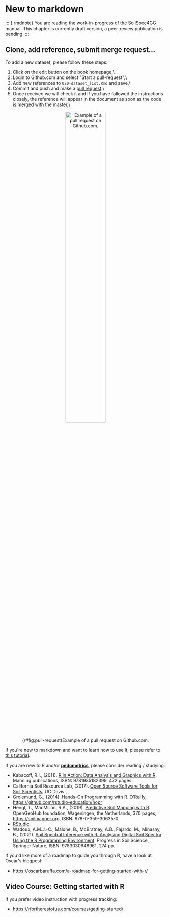 # New to markdown

::: {.rmdnote}
You are reading the work-in-progress of the SoilSpec4GG manual. This chapter is currently draft version, a peer-review publication is pending.
:::

## Clone, add reference, submit merge request...

To add a new dataset, please follow these steps:

1.  Click on the edit button on the book homepage,\
2.  Login to Github.com and select "Start a pull-request",\
3.  Add new references to `020-dataset_list.Rmd` and save,\
4.  Commit and push and make a [pull
request](https://docs.github.com/en/github/collaborating-with-issues-and-pull-requests/creating-a-pull-request).\
5.  Once received we will check it and if you have followed the instructions closely, 
    the reference will appear in the document as soon as the code is merged with the master,\

<div class="figure" style="text-align: center">
<img src="img/example_pull_request.jpg" alt="Example of a pull request on Github.com." width="50%" />
<p class="caption">(\#fig:pull-request)Example of a pull request on Github.com.</p>
</div>

If you're new to markdown and want to learn how to use it, please refer to [this tutorial](https://guides.github.com/features/mastering-markdown/).

If you are new to R and/or [**pedometrics**](https://pedometrics.org), please consider reading / studying:

- Kabacoff, R.I., (2011). [R in Action: Data Analysis and Graphics with R](http://www.manning.com/kabacoff/). Manning publications, ISBN: 9781935182399, 472 pages.  
- California Soil Resource Lab, (2017). [Open Source Software Tools for Soil Scientists](https://casoilresource.lawr.ucdavis.edu/software/), UC Davis.,  
- Grolemund, G., (2014). Hands-On Programming with R. O’Reilly, <https://github.com/rstudio-education/hopr>  
- Hengl, T., MacMillan, R.A., (2019). [Predictive Soil Mapping with R](https://soilmapper.org). OpenGeoHub foundation, Wageningen, the Netherlands, 370 pages, <https://soilmapper.org>, ISBN: 978-0-359-30635-0.  
- [RStudio](http://www.rstudio.com/products/RStudio/),  
- Wadoux, A.M.J.-C., Malone, B., McBratney, A.B., Fajardo, M., Minasny, B., (2021). [Soil Spectral Inference with R: Analysing Digital Soil Spectra Using the R Programming Environment](https://books.google.nl/books?id=4kQgEAAAQBAJ). Progress in Soil Science, Springer Nature, ISBN: 9783030648961, 274 pp.  

If you'd like more of a roadmap to guide you through R, have a look at Oscar's blogpost:

- <https://oscarbaruffa.com/a-roadmap-for-getting-started-with-r/>  


## Video Course: Getting started with R

If you prefer video instruction with progress tracking:

- <https://rfortherestofus.com/courses/getting-started/>  
